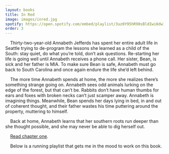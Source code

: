 ```yaml
---
layout: books
title: In Red
image: images/inred.jpg
spotify: https://open.spotify.com/embed/playlist/3uz0Y95hR90sBldIwi6dw1
order: 3
---
```


&nbsp;&nbsp;&nbsp;&nbsp;Thirty-two-year-old Annabeth Jefferds has spent her entire adult life in Seattle trying to de-program the lessons she learned as a child of the South: stay quiet, do what you’re told, don’t ask questions. Re-starting her life is going well until Annabeth receives a phone call. Her sister, Bean, is sick and her father is MIA. To make sure Bean is safe, Annabeth must go back to South Carolina and once again endure the life she’d left behind. 
<br />

&nbsp;&nbsp;&nbsp;&nbsp;The more time Annabeth spends at home, the more she realizes there’s something strange going on. Annabeth sees odd animals lurking on the edge of the forest, but that can’t be. Rabbits don’t have human thumbs for ears and foxes with broken necks can’t just scamper away. Annabeth is imagining things. Meanwhile, Bean spends her days lying in bed, in and out of coherent thought, and their father wastes his time puttering around the property, muttering to himself. 
<br />

&nbsp;&nbsp;&nbsp;&nbsp;Back at home, Annabeth learns that her southern roots run deeper than she thought possible, and she may never be able to dig herself out. 

&nbsp;&nbsp;&nbsp;&nbsp;[Read chapter one](/in-red-chapter-one).
<br />

&nbsp;&nbsp;&nbsp;&nbsp;Below is a running playlist that gets me in the mood to work on this book.
